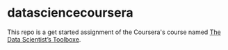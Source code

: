 # datasciencecoursera
This repo is a get started assignment of the Coursera's course named [The Data Scientist’s Toolboxe](https://www.coursera.org/learn/data-scientists-tools/ "The Data Scientist’s Toolbox").
